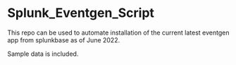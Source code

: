 # Splunk_Eventgen_Script

This repo can be used to automate installation of the current latest eventgen app from splunkbase as of June 2022.

Sample data is included.
